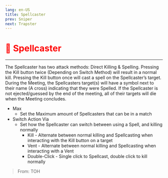 ```yaml
---
lang: en-US
title: Spellcaster
prev: Sniper
next: Trapster
---
```


# <font color="red">🧙 <b>Spellcaster</b></font> <Badge text="Killing" type="tip" vertical="middle"/>
---

The Spellcaster has two attack methods: Direct Killing & Spelling. Pressing the Kill button twice (Depending on Switch Method) will result in a normal kill. Pressing the Kill button once will cast a spell on the Spellcaster’s target. During the Meeting, the Spellcasters target(s) will have a symbol next to their name (A cross) indicating that they were Spelled. If the Spellcaster is not ejected/guessed by the end of the meeting, all of their targets will die when the Meeting concludes.
* Max
  * Set the Maximum amount of Spellcasters that can be in a match
* Switch Action Via
  * Set how the Spellcaster can switch between using a Spell, and killing normally
    * Kill - Alternate between normal killing and Spellcasting when interacting with the Kill button on a target
    * Vent - Alternate between normal killing and Spellcasting when interacting with a Vent
    * Double-Click - Single click to Spellcast, double click to kill normally

> From: TOH